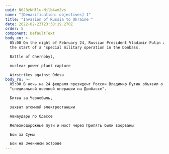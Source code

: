 ```yaml
---
uuid: N6J8zNHllu-Njlb4wm2vs
name: "[Denazification: objectives] 1"
title: "Invasion of Russia to Ukraine "
date: 2022-02-23T23:38:19.270Z
order: 5
component: DefaultText
body_en: >-
  05:00 On the night of February 24, Russian President Vladimir Putin announced
  the start of a "special military operation in the Donbass.

  Battle of Chernobyl,

  nuclear power plant capture

  Airstrikes against Odesa
body_ru: >-
  05:00 В ночь на 24 февраля президент России Владимир Путин объявил о начале
  "специальной военной операции на Донбассе".

  Битва за Чернобыль,

  захват атомной электростанции

  Авиаудары по Одессе

  Железнодорожные пути и мост через Припять были взорваны

  Бои за Сумы

  Бои на Змеинном острове
---
```

